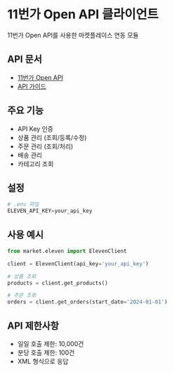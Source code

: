 # 11번가 Open API 클라이언트

11번가 Open API를 사용한 마켓플레이스 연동 모듈

## API 문서
- [11번가 Open API](https://openapi.11st.co.kr/openapi/OpenApiGuide.tmall)
- [API 가이드](https://openapi.11st.co.kr/openapi/guide)

## 주요 기능
- API Key 인증
- 상품 관리 (조회/등록/수정)
- 주문 관리 (조회/처리)
- 배송 관리
- 카테고리 조회

## 설정
```python
# .env 파일
ELEVEN_API_KEY=your_api_key
```

## 사용 예시
```python
from market.eleven import ElevenClient

client = ElevenClient(api_key='your_api_key')

# 상품 조회
products = client.get_products()

# 주문 조회
orders = client.get_orders(start_date='2024-01-01')
```

## API 제한사항
- 일일 호출 제한: 10,000건
- 분당 호출 제한: 100건
- XML 형식으로 응답
